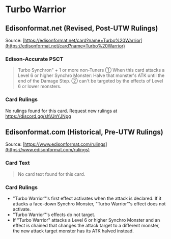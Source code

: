 # Turbo Warrior

## Edisonformat.net (Revised, Post-UTW Rulings)

Source: [https://edisonformat.net/card?name=Turbo%20Warrior](https://edisonformat.net/card?name=Turbo%20Warrior)

### Edison-Accurate PSCT

> Turbo Synchron" + 1 or more non-Tuners
> ① When this card attacks a Level 6 or higher Synchro Monster:
> Halve that monster's ATK until the end of the Damage Step.
> ② can't be targeted by the effects of Level 6 or lower monsters.

### Card Rulings

No rulings found for this card. Request new rulings at https://discord.gg/shVJnYJNpg


## Edisonformat.com (Historical, Pre-UTW Rulings)

Source: [https://www.edisonformat.com/rulings](https://www.edisonformat.com/rulings)

### Card Text

> No card text found for this card.

### Card Rulings

*   "Turbo Warrior"'s first effect activates when the attack is declared. If it attacks a face-down Synchro Monster, "Turbo Warrior"'s effect does not activate.
*   "Turbo Warrior"'s effects do not target.
*   If "Turbo Warrior" attacks a Level 6 or higher Synchro Monster and an effect is chained that changes the attack target to a different monster, the new attack target monster has its ATK halved instead.


